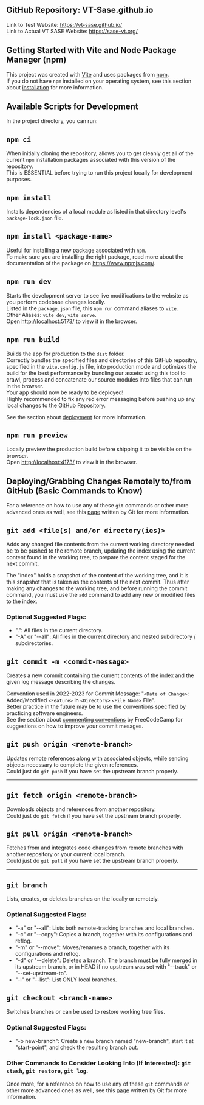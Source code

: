## GitHub Repository: VT-Sase.github.io

Link to Test Website: <a href="https://vt-sase.github.io/" target="_blank">https://vt-sase.github.io/</a> \
Link to Actual VT SASE Website: <a href="https://sase-vt.org/" target="_blank">https://sase-vt.org/</a>

## Getting Started with Vite and Node Package Manager (npm)

This project was created with [Vite](https://github.com/facebook/create-react-app) and uses packages from [npm](https://www.npmjs.com/). \
If you do not have `npm` installed on your operating system, see this section about [installation](https://nodejs.org/en/download) for more information.

## Available Scripts for Development

In the project directory, you can run:

## `npm ci`

When initially cloning the repository, allows you to get cleanly get all of the current `npm` installation packages associated with this version of the repository. \
This is ESSENTIAL before trying to run this project locally for development purposes.

## `npm install`
Installs dependencies of a local module as listed in that directory level's `package-lock.json` file.

## `npm install <package-name>`

Useful for installing a new package associated with `npm`. \
To make sure you are installing the right package, read more about the documentation of the package on https://www.npmjs.com/.

## `npm run dev`

Starts the development server to see live modifications to the website as you perform codebase changes locally. \
Listed in the `package.json` file, this `npm run` command aliases to `vite`. \
Other Aliases: `vite dev`, `vite serve`. \
Open [http://localhost:5173/](http://localhost:5173/) to view it in the browser.


## `npm run build`

Builds the app for production to the `dist` folder.\
Correctly bundles the specified files and directories of this GitHub repositry, specified in the `vite.config.js` file, into production mode and optimizes the build for the best performance by bundling our assets: using this tool to crawl, process and concatenate our source modules into files that can run in the browser. \
Your app should now be ready to be deployed! \
Highly recommended to fix any red error messaging before pushing up any local changes to the GitHub Repository.

See the section about [deployment](https://vitejs.dev/guide/build.html) for more information.

## `npm run preview`

Locally preview the production build before shipping it to be visible on the browser. \
Open [http://localhost:4173/](http://localhost:4173/) to view it in the browser.

## Deploying/Grabbing Changes Remotely to/from GitHub (Basic Commands to Know)

For a reference on how to use any of these `git` commands or other more advanced ones as well, see this [page](https://git-scm.com/doc) written by Git for more information.

## `git add <file(s) and/or directory(ies)>`

Adds any changed file contents from the current working directory needed be to be pushed to the remote branch, updating the index using the current content found in the working tree, to prepare the content staged for the next commit.

The "index" holds a snapshot of the content of the working tree, and it is this snapshot that is taken as the contents of the next commit. Thus after making any changes to the working tree, and before running the commit command, you must use the `add` command to add any new or modified files to the index.

### Optional Suggested Flags:

<ul>
    <li> ".": All files in the current directory.
    <li> "-A" or "--all": All files in the current directory and nested subdirectory / subdirectories.
</ul>

## `git commit -m <commit-message>`

Creates a new commit containing the current contents of the index and the given log message describing the changes. 

Convention used in 2022-2023 for Commit Message: "`<Date of Change>`: Added/Modified `<Feature>` in `<Directory>` `<File Name>` File". \
Better practice in the future may be to use the conventions specified by practicing software engineers. \
See the section about [commenting conventions](https://www.freecodecamp.org/news/how-to-write-better-git-commit-messages/) by FreeCodeCamp for suggestions on how to improve your commit mesages.

## `git push origin <remote-branch>`

Updates remote references along with associated objects, while sending objects necessary to complete the given references. \
Could just do `git push` if you have set the upstream branch properly. 

---

## `git fetch origin <remote-branch>`

Downloads objects and references from another repository. \
Could just do `git fetch` if you have set the upstream branch properly. 

## `git pull origin <remote-branch>`

Fetches from and integrates code changes from remote branches with another repository or your current local branch. \
Could just do `git pull` if you have set the upstream branch properly. 

---

## `git branch`

Lists, creates, or deletes branches on the locally or remotely.

### Optional Suggested Flags:

<ul>
    <li> "-a" or "--all": Lists both remote-tracking branches and local branches. 
    <li> "-c" or "--copy": Copies a branch, together with its configurations and reflog.
    <li> "-m" or "--move": Moves/renames a branch, together with its configurations and reflog.
    <li> "-d" or "--delete": Deletes a branch. The branch must be fully merged in its upstream branch, or in HEAD if no upstream was set with "--track" or "--set-upstream-to".
    <li> "-l" or "--list": List ONLY local branches.
</ul>

## `git checkout <branch-name>`

Switches branches or can be used to restore working tree files.

### Optional Suggested Flags:

<ul>
    <li> "-b new-branch": Create a new branch named "new-branch", start it at "start-point", and check the resulting branch out.
</ul>

### <b>Other Commands to Consider Looking Into (If Interested): `git stash`, `git restore`, `git log`.</b>

Once more, for a reference on how to use any of these `git` commands or other more advanced ones as well, see this [page](https://git-scm.com/doc) written by Git for more information.